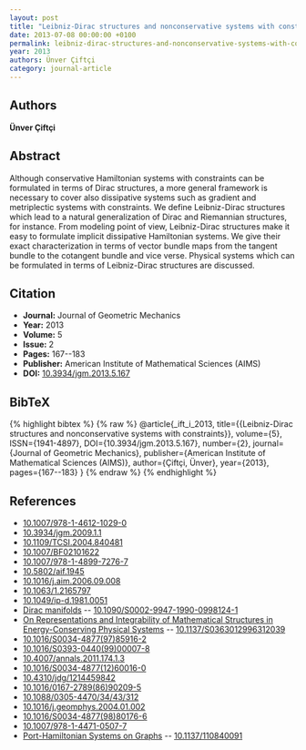 ```yaml
---
layout: post
title: "Leibniz-Dirac structures and nonconservative systems with constraints"
date: 2013-07-08 00:00:00 +0100
permalink: leibniz-dirac-structures-and-nonconservative-systems-with-constraints
year: 2013
authors: Ünver Çiftçi
category: journal-article
---
```

 
## Authors
**Ünver Çiftçi**
 
## Abstract
Although conservative Hamiltonian systems with constraints can be formulated in terms of Dirac structures, a more general framework is necessary to cover also dissipative systems such as gradient and metriplectic systems with constraints. We define Leibniz-Dirac structures which lead to a natural generalization of Dirac and Riemannian structures, for instance. From modeling point of view, Leibniz-Dirac structures make it easy to formulate implicit dissipative Hamiltonian systems. We give their exact characterization in terms of vector bundle maps from the tangent bundle to the cotangent bundle and vice verse. Physical systems which can be formulated in terms of Leibniz-Dirac structures are discussed.
 
## Citation
- **Journal:** Journal of Geometric Mechanics
- **Year:** 2013
- **Volume:** 5
- **Issue:** 2
- **Pages:** 167--183
- **Publisher:** American Institute of Mathematical Sciences (AIMS)
- **DOI:** [10.3934/jgm.2013.5.167](https://doi.org/10.3934/jgm.2013.5.167)
 
## BibTeX
{% highlight bibtex %}
{% raw %}
@article{_ift_i_2013,
  title={{Leibniz-Dirac structures and nonconservative systems with constraints}},
  volume={5},
  ISSN={1941-4897},
  DOI={10.3934/jgm.2013.5.167},
  number={2},
  journal={Journal of Geometric Mechanics},
  publisher={American Institute of Mathematical Sciences (AIMS)},
  author={Çiftçi, Ünver},
  year={2013},
  pages={167--183}
}
{% endraw %}
{% endhighlight %}
 
## References
- [10.1007/978-1-4612-1029-0](https://doi.org/10.1007/978-1-4612-1029-0)
- [10.3934/jgm.2009.1.1](https://doi.org/10.3934/jgm.2009.1.1)
- [10.1109/TCSI.2004.840481](https://doi.org/10.1109/TCSI.2004.840481)
- [10.1007/BF02101622](https://doi.org/10.1007/BF02101622)
- [10.1007/978-1-4899-7276-7](https://doi.org/10.1007/978-1-4899-7276-7)
- [10.5802/aif.1945](https://doi.org/10.5802/aif.1945)
- [10.1016/j.aim.2006.09.008](https://doi.org/10.1016/j.aim.2006.09.008)
- [10.1063/1.2165797](https://doi.org/10.1063/1.2165797)
- [10.1049/ip-d.1981.0051](https://doi.org/10.1049/ip-d.1981.0051)
- [Dirac manifolds](dirac-manifolds) -- [10.1090/S0002-9947-1990-0998124-1](https://doi.org/10.1090/S0002-9947-1990-0998124-1)
- [On Representations and Integrability of Mathematical Structures in Energy-Conserving Physical Systems](on-representations-and-integrability-of-mathematical-structures-in-energy-conserving-physical-systems) -- [10.1137/S0363012996312039](https://doi.org/10.1137/S0363012996312039)
- [10.1016/S0034-4877(97)85916-2](https://doi.org/10.1016/S0034-4877(97)85916-2)
- [10.1016/S0393-0440(99)00007-8](https://doi.org/10.1016/S0393-0440(99)00007-8)
- [10.4007/annals.2011.174.1.3](https://doi.org/10.4007/annals.2011.174.1.3)
- [10.1016/S0034-4877(12)60016-0](https://doi.org/10.1016/S0034-4877(12)60016-0)
- [10.4310/jdg/1214459842](https://doi.org/10.4310/jdg/1214459842)
- [10.1016/0167-2789(86)90209-5](https://doi.org/10.1016/0167-2789(86)90209-5)
- [10.1088/0305-4470/34/43/312](https://doi.org/10.1088/0305-4470/34/43/312)
- [10.1016/j.geomphys.2004.01.002](https://doi.org/10.1016/j.geomphys.2004.01.002)
- [10.1016/S0034-4877(98)80176-6](https://doi.org/10.1016/S0034-4877(98)80176-6)
- [10.1007/978-1-4471-0507-7](https://doi.org/10.1007/978-1-4471-0507-7)
- [Port-Hamiltonian Systems on Graphs](port-hamiltonian-systems-on-graphs) -- [10.1137/110840091](https://doi.org/10.1137/110840091)

